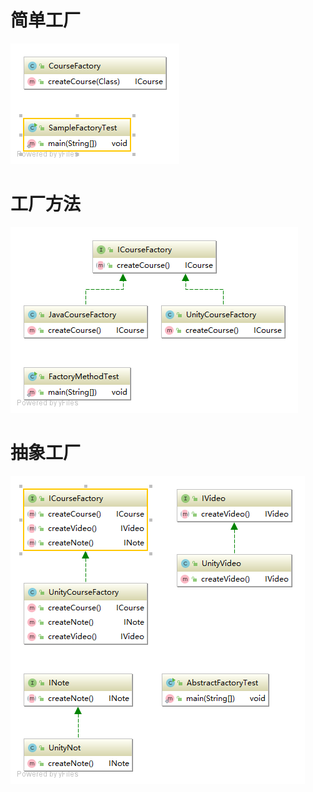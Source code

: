 # 简单工厂
![samplefactory](https://github.com/zhaoych321/gupaoedu/blob/master/factorypattern/samplefactory.png)
# 工厂方法
![factorymethod](https://github.com/zhaoych321/gupaoedu/blob/master/factorypattern/factorymethod.png)
# 抽象工厂
![abstractfactory](https://github.com/zhaoych321/gupaoedu/blob/master/factorypattern/abstractfactory.png)
